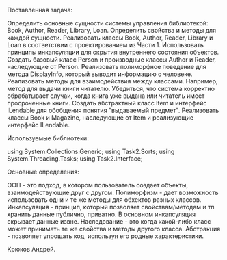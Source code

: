 Поставленная задача: 

Определить основные сущности системы управления библиотекой: Book, Author, Reader, Library, Loan. Определить свойства и методы для каждой сущности. Реализовать классы Book, Author, Reader, Library и Loan в соответствии с проектированием из Части 1.
Использовать принципы инкапсуляции для скрытия внутреннего состояния объектов. Создать базовый класс Person и производные классы Author и Reader, наследующие от Person. Реализовать полиморфное поведение для метода DisplayInfo, который выводит информацию о человеке.
Реализовать методы для взаимодействия между классами. Например, метод для выдачи книги читателю.
Убедиться, что система корректно обрабатывает случаи, когда книга уже выдана или читатель имеет просроченные книги.
Создать абстрактный класс Item и интерфейс ILendable для обобщения понятия "выдаваемый предмет".
Реализовать классы Book и Magazine, наследующие от Item и реализующие интерфейс ILendable.

Используемые библиотеки:

using System.Collections.Generic; using Task2.Sorts; using System.Threading.Tasks; using Task2.Interface;

Основные определения:

ООП - это подход, в котором пользователь создает объекты, взаимодействующие друг с другом.
Полиморфизм - дает возможность использовать одни и те же методы для обхектов разных классов.
Инкапсуляция - принцип, который позволяет свойствам/методам и тп хранить данные публично, приватно. В основном инкапсуляция скрывает данные извне.
Наследование - это когда какой-либо класс может принимать те же свойства и методы другого класса.
Абстракция - позволяет упрощать код, используя его родные характеристики. 

Крюков Андрей. 
